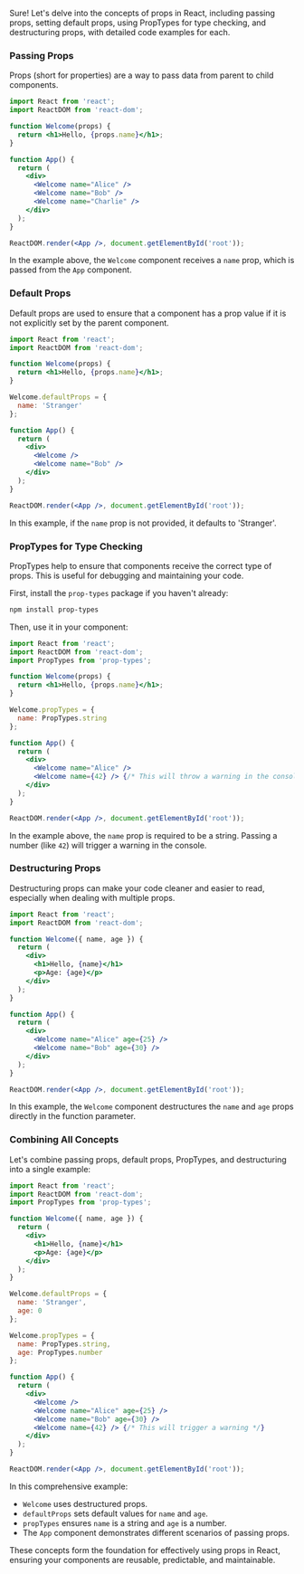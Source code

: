 Sure! Let's delve into the concepts of props in React, including passing props, setting default props, using PropTypes for type checking, and destructuring props, with detailed code examples for each.

### Passing Props
Props (short for properties) are a way to pass data from parent to child components.

```jsx
import React from 'react';
import ReactDOM from 'react-dom';

function Welcome(props) {
  return <h1>Hello, {props.name}</h1>;
}

function App() {
  return (
    <div>
      <Welcome name="Alice" />
      <Welcome name="Bob" />
      <Welcome name="Charlie" />
    </div>
  );
}

ReactDOM.render(<App />, document.getElementById('root'));
```

In the example above, the `Welcome` component receives a `name` prop, which is passed from the `App` component.

### Default Props
Default props are used to ensure that a component has a prop value if it is not explicitly set by the parent component.

```jsx
import React from 'react';
import ReactDOM from 'react-dom';

function Welcome(props) {
  return <h1>Hello, {props.name}</h1>;
}

Welcome.defaultProps = {
  name: 'Stranger'
};

function App() {
  return (
    <div>
      <Welcome />
      <Welcome name="Bob" />
    </div>
  );
}

ReactDOM.render(<App />, document.getElementById('root'));
```

In this example, if the `name` prop is not provided, it defaults to 'Stranger'.

### PropTypes for Type Checking
PropTypes help to ensure that components receive the correct type of props. This is useful for debugging and maintaining your code.

First, install the `prop-types` package if you haven't already:

```bash
npm install prop-types
```

Then, use it in your component:

```jsx
import React from 'react';
import ReactDOM from 'react-dom';
import PropTypes from 'prop-types';

function Welcome(props) {
  return <h1>Hello, {props.name}</h1>;
}

Welcome.propTypes = {
  name: PropTypes.string
};

function App() {
  return (
    <div>
      <Welcome name="Alice" />
      <Welcome name={42} /> {/* This will throw a warning in the console */}
    </div>
  );
}

ReactDOM.render(<App />, document.getElementById('root'));
```

In the example above, the `name` prop is required to be a string. Passing a number (like `42`) will trigger a warning in the console.

### Destructuring Props
Destructuring props can make your code cleaner and easier to read, especially when dealing with multiple props.

```jsx
import React from 'react';
import ReactDOM from 'react-dom';

function Welcome({ name, age }) {
  return (
    <div>
      <h1>Hello, {name}</h1>
      <p>Age: {age}</p>
    </div>
  );
}

function App() {
  return (
    <div>
      <Welcome name="Alice" age={25} />
      <Welcome name="Bob" age={30} />
    </div>
  );
}

ReactDOM.render(<App />, document.getElementById('root'));
```

In this example, the `Welcome` component destructures the `name` and `age` props directly in the function parameter.

### Combining All Concepts

Let's combine passing props, default props, PropTypes, and destructuring into a single example:

```jsx
import React from 'react';
import ReactDOM from 'react-dom';
import PropTypes from 'prop-types';

function Welcome({ name, age }) {
  return (
    <div>
      <h1>Hello, {name}</h1>
      <p>Age: {age}</p>
    </div>
  );
}

Welcome.defaultProps = {
  name: 'Stranger',
  age: 0
};

Welcome.propTypes = {
  name: PropTypes.string,
  age: PropTypes.number
};

function App() {
  return (
    <div>
      <Welcome />
      <Welcome name="Alice" age={25} />
      <Welcome name="Bob" age={30} />
      <Welcome name={42} /> {/* This will trigger a warning */}
    </div>
  );
}

ReactDOM.render(<App />, document.getElementById('root'));
```

In this comprehensive example:
- `Welcome` uses destructured props.
- `defaultProps` sets default values for `name` and `age`.
- `propTypes` ensures `name` is a string and `age` is a number.
- The `App` component demonstrates different scenarios of passing props.

These concepts form the foundation for effectively using props in React, ensuring your components are reusable, predictable, and maintainable.
